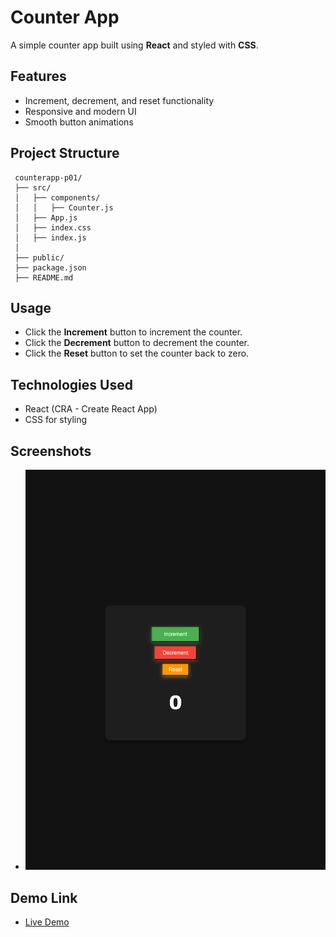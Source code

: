 # Counter App

A simple counter app built using **React** and styled with **CSS**.

## Features

- Increment, decrement, and reset functionality
- Responsive and modern UI
- Smooth button animations

## Project Structure

```
 counterapp-p01/
 ├── src/
 │   ├── components/
 │   │   ├── Counter.js
 │   ├── App.js
 │   ├── index.css
 │   ├── index.js
 │
 ├── public/
 ├── package.json
 ├── README.md
```

## Usage

- Click the **Increment** button to increment the counter.
- Click the **Decrement** button to decrement the counter.
- Click the **Reset** button to set the counter back to zero.

## Technologies Used

- React (CRA - Create React App)
- CSS for styling

## Screenshots

- ![alt text](screenshot.png)

## Demo Link

- [Live Demo](https://counterapp-p01.netlify.app/)
